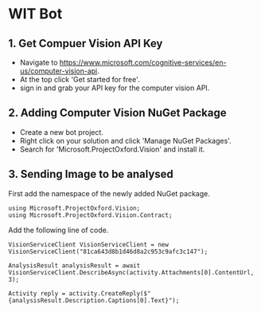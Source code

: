 # WIT Bot

## 1. Get Compuer Vision API Key

* Navigate to https://www.microsoft.com/cognitive-services/en-us/computer-vision-api.
* At the top click 'Get started for free'.
* sign in and grab your API key for the computer vision API.

## 2. Adding Computer Vision NuGet Package

* Create a new bot project.
* Right click on your solution and click 'Manage NuGet Packages'.
* Search for 'Microsoft.ProjectOxford.Vision' and install it.

## 3. Sending Image to be analysed

First add the namespace of the newly added NuGet package.

```
using Microsoft.ProjectOxford.Vision;
using Microsoft.ProjectOxford.Vision.Contract;
```

Add the following line of code.

```
VisionServiceClient VisionServiceClient = new VisionServiceClient("81ca643d8b1d46d8a2c953c9afc3c147");

AnalysisResult analysisResult = await VisionServiceClient.DescribeAsync(activity.Attachments[0].ContentUrl, 3);

Activity reply = activity.CreateReply($"{analysisResult.Description.Captions[0].Text}");
```